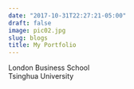```yaml
---
date: "2017-10-31T22:27:21-05:00"
draft: false
image: pic02.jpg
slug: blogs
title: My Portfolio
---
```


London Business School\
Tsinghua University